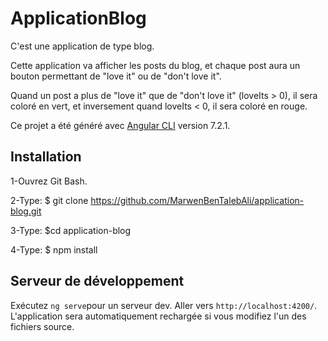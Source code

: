 # ApplicationBlog

C'est une application de type blog.

Cette application va afficher les posts du blog, et chaque post aura un bouton permettant de "love it" ou de "don't love it".

Quand un post a plus de "love it" que de "don't love it" (loveIts > 0), il sera coloré en vert, et inversement quand loveIts < 0, il sera coloré en rouge.

Ce projet a été généré avec [Angular CLI](https://github.com/angular/angular-cli) version 7.2.1.

## Installation
1-Ouvrez Git Bash.

2-Type: $ git clone https://github.com/MarwenBenTalebAli/application-blog.git

3-Type: $cd application-blog

4-Type: $ npm install

## Serveur de développement

Exécutez  `ng serve`pour un serveur dev. Aller vers `http://localhost:4200/`. L'application sera automatiquement rechargée si vous modifiez l'un des fichiers source.
